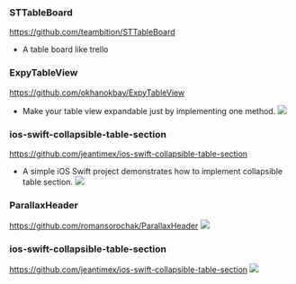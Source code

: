 ### STTableBoard
https://github.com/teambition/STTableBoard
- A table board like trello

### ExpyTableView
https://github.com/okhanokbay/ExpyTableView
- Make your table view expandable just by implementing one method.
![](https://camo.githubusercontent.com/0945d80797ba01e7ba3036fef0416f34d6525baa/68747470733a2f2f6d656469612e67697068792e636f6d2f6d656469612f70366b62694c3072464143624b2f67697068792e676966)

### ios-swift-collapsible-table-section
https://github.com/jeantimex/ios-swift-collapsible-table-section
- A simple iOS Swift project demonstrates how to implement collapsible table section.
![](https://user-images.githubusercontent.com/565300/33296371-1c17e332-d390-11e7-910b-947ed42fcbb3.gif)

### ParallaxHeader
https://github.com/romansorochak/ParallaxHeader
![](https://github.com/romansorochak/ParallaxHeader/raw/master/Exmple/Demo_with_blur.gif)

### ios-swift-collapsible-table-section
https://github.com/jeantimex/ios-swift-collapsible-table-section
![](https://user-images.githubusercontent.com/565300/33296371-1c17e332-d390-11e7-910b-947ed42fcbb3.gif)
